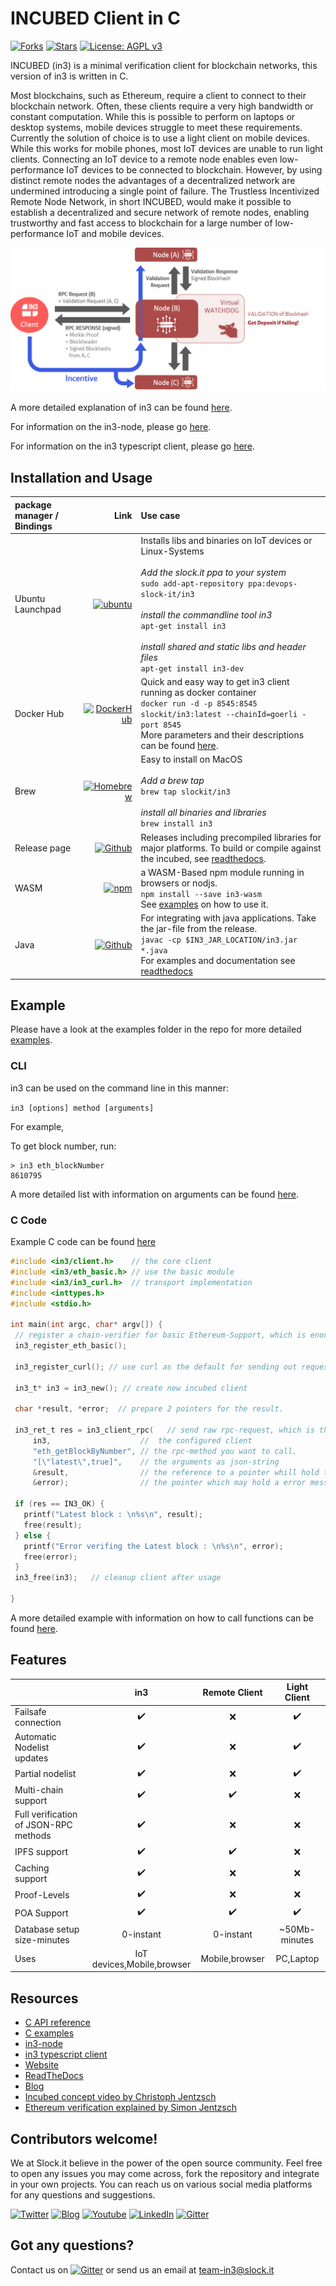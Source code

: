 # INCUBED Client in C
 [![Forks](https://img.shields.io/github/forks/slockit/in3)](https://github.com/slockit/in3-c/network/members)
  [![Stars](https://img.shields.io/github/stars/slockit/in3)](https://github.com/slockit/in3-c/watchers)
  [![License: AGPL v3](https://img.shields.io/badge/License-AGPL%20v3-blue.svg)](https://github.com/slockit/in3-c/blob/master/LICENSE.AGPL)
 
 INCUBED (in3) is a minimal verification client for blockchain networks, this version of in3 is written in C. 
 
 Most blockchains, such as Ethereum, require a client to connect to their blockchain network. Often, these clients 
 require a very high bandwidth or constant computation. While this is possible to perform on laptops or desktop systems, 
 mobile devices struggle to meet these requirements. Currently the solution of choice is to use a light client on mobile 
 devices. While this works for mobile phones, most IoT devices are unable to run light clients. Connecting an IoT device 
 to a remote node enables even low-performance IoT devices to be connected to blockchain. However, by using distinct 
 remote nodes the advantages of a decentralized network are undermined introducing a single point of failure.
 The Trustless Incentivized Remote Node Network, in short INCUBED, would make it possible to establish a 
 decentralized and secure network of remote nodes, enabling trustworthy and fast access to blockchain for a large number 
 of low-performance IoT and mobile devices.
 
 ![in3](in3_image.png)
 
 A more detailed explanation of in3 can be found [here](https://in3.readthedocs.io/en/develop/intro.html).
  
  For information on the in3-node, please go [here](https://github.com/slockit/in3-server).
  
  For information on the in3 typescript client, please go [here](https://github.com/slockit/in3).
  
 ## Installation and Usage
 | package manager / Bindings | Link  | Use case |
|:-------------|  ----:| :-----|
|  Ubuntu Launchpad     | [![ubuntu](https://img.shields.io/badge/ubuntu-launchpad-blue)](https://launchpad.net/~devops-slock-it/+archive/ubuntu/in3)  | Installs libs and binaries on IoT devices or Linux-Systems <br><br>*Add the slock.it ppa to your system*<br>`sudo add-apt-repository ppa:devops-slock-it/in3`<br><br>*install the commandline tool in3*<br>`apt-get install in3`<br><br>*install shared and static libs and header files*<br>`apt-get install in3-dev` |
| Docker Hub |  [![DockerHub](https://img.shields.io/badge/DockerHub-in3-blue)](https://hub.docker.com/r/slockit/in3)   |  Quick and easy way to get in3 client running as docker container<br>`docker run -d -p 8545:8545 slockit/in3:latest --chainId=goerli -port 8545`<br> More parameters and their descriptions can be found [here](https://in3.readthedocs.io/en/develop/getting_started.html#as-docker-container).|
| Brew      |  [![Homebrew](https://img.shields.io/badge/Homebrew-tap-blue)]( https://github.com/slockit/homebrew-in3) | Easy to install on MacOS<br><br>*Add a brew tap* <br>`brew tap slockit/in3`<br><br>*install all binaries and libraries*<br>`brew install in3`
| Release page | [![Github](https://img.shields.io/badge/Github-release-blue)](https://github.com/slockit/in3-c/releases) | Releases including precompiled libraries for major platforms. To build or compile against the incubed, see [readthedocs](https://in3.readthedocs.io/en/develop/api-c.html).
 | WASM |[![npm](https://img.shields.io/badge/npm-package-blue)](https://www.npmjs.com/package/in3-wasm ) | a WASM-Based npm module running in browsers or nodjs.<br>`npm install --save in3-wasm`<br>See [examples](https://github.com/slockit/in3-c/blob/develop/examples/js/get_block_rpc.js) on how to use it.
 | Java |[![Github](https://img.shields.io/badge/Github-release-blue)](https://github.com/slockit/in3-c/releases) | For integrating with java applications. Take the jar-file from the release. <br>`javac -cp $IN3_JAR_LOCATION/in3.jar *.java`<br>For examples and documentation see [readthedocs](https://in3.readthedocs.io/en/develop/api-java.html)


 
 ## Example 
 
 Please have a look at the examples folder in the repo for more detailed [examples](https://github.com/slockit/in3-c/tree/master/examples). 
 
 ### CLI
  in3 can be used on the command line in this manner: 
  
  ```in3 [options] method [arguments]```
  
  For example,
  
  To get block number, run: 
  ```
  > in3 eth_blockNumber
  8610795
  ``` 
  
  A more detailed list with information on arguments can be found [here](https://in3.readthedocs.io/en/develop/api-cmd.html).
  
 ### C Code
 Example C code can be found [here](https://github.com/slockit/in3-c/tree/master/examples/c)
 ```c
#include <in3/client.h>    // the core client
#include <in3/eth_basic.h> // use the basic module
#include <in3/in3_curl.h>  // transport implementation
#include <inttypes.h>
#include <stdio.h>

int main(int argc, char* argv[]) {
  // register a chain-verifier for basic Ethereum-Support, which is enough to verify blocks
  in3_register_eth_basic();

  in3_register_curl(); // use curl as the default for sending out requests

  in3_t* in3 = in3_new(); // create new incubed client
 
  char *result, *error;  // prepare 2 pointers for the result.

  in3_ret_t res = in3_client_rpc(   // send raw rpc-request, which is then verified
      in3,                    //  the configured client
      "eth_getBlockByNumber", // the rpc-method you want to call.
      "[\"latest\",true]",    // the arguments as json-string
      &result,                // the reference to a pointer whill hold the result
      &error);                // the pointer which may hold a error message

  if (res == IN3_OK) {
    printf("Latest block : \n%s\n", result);
    free(result);
  } else {
    printf("Error verifing the Latest block : \n%s\n", error);
    free(error);
  }
  in3_free(in3);   // cleanup client after usage

}
 ```
 A more detailed example with information on how to call functions can be found [here](https://in3.readthedocs.io/en/develop/api-c.html#examples).
 


 ## Features
 
 |                            | in3  | Remote Client | Light Client | 
 | -------------------------- | :----------------: | :----------------: |  :----------------: |
 | Failsafe connection        |         ✔️         |     ❌     |  ✔️ |
 | Automatic Nodelist updates |         ✔️         |     ❌     |  ✔️ | 
 | Partial nodelist           |         ✔️         |     ❌     |  ✔️ |
 | Multi-chain support        |         ✔️         |      ✔️    |  ❌ |
 | Full verification of JSON-RPC methods   |         ✔️         |  ❌  | ❌  |
 | IPFS support               |         ✔️         |    ✔️    |  ❌ |
 | Caching support            |         ✔️         |    ❌      |  ❌ |
 | Proof-Levels               |         ✔️         |    ❌      |  ❌ |
 | POA Support                |         ✔️         |    ✔️    |  ✔️   |
 | Database setup size-minutes|        0-instant️   |    0-instant    |  ~50Mb-minutes️ |
 | Uses                       |         IoT devices,Mobile,browser️ |    Mobile,browser️️    |  PC,Laptop️   |
 
 ## Resources 
 
 * [C API reference](https://in3.readthedocs.io/en/develop/api-c.html)
 * [C examples](https://in3.readthedocs.io/en/develop/api-c.html#examples)
 * [in3-node](https://github.com/slockit/in3-server)
 * [in3 typescript client](https://github.com/slockit/in3)
 * [Website](https://slock.it/incubed/) 
 * [ReadTheDocs](https://in3.readthedocs.io/en/develop/)
 * [Blog](https://blog.slock.it/)
 * [Incubed concept video by Christoph Jentzsch](https://www.youtube.com/watch?v=_vodQubed2A)
 * [Ethereum verification explained by Simon Jentzsch](https://www.youtube.com/watch?v=wlUlypmt6Oo)
 
 ## Contributors welcome!
 
 We at Slock.it believe in the power of the open source community. Feel free to open any issues you may come across, fork
  the repository and integrate in your own projects. You can reach us on various social media platforms for any questions
  and suggestions.  
 
 [![Twitter](https://img.shields.io/badge/Twitter-Page-blue)](https://twitter.com/slockitproject?s=17)
 [![Blog](https://img.shields.io/badge/Blog-Medium-blue)](https://blog.slock.it/)
 [![Youtube](https://img.shields.io/badge/Youtube-channel-blue)](https://www.youtube.com/channel/UCPOrzp3CZmdb5HJWxSjv4Ig)
 [![LinkedIn](https://img.shields.io/badge/Linkedin-page-blue)](https://www.linkedin.com/company/10327305)
 [![Gitter](https://img.shields.io/badge/Gitter-chat-blue)](https://gitter.im/slockit-in3/community?utm_source=badge&utm_medium=badge&utm_campaign=pr-badge) 

## Got any questions?
Contact us on [![Gitter](https://img.shields.io/badge/Gitter-chat-blue)](https://gitter.im/slockit-in3/community?utm_source=badge&utm_medium=badge&utm_campaign=pr-badge) or
send us an email at <a href="mailto:team-in3@slock.it">team-in3@slock.it</a>






                                                                                                                                                                                                                                                                                                                                                                                                                                                                 